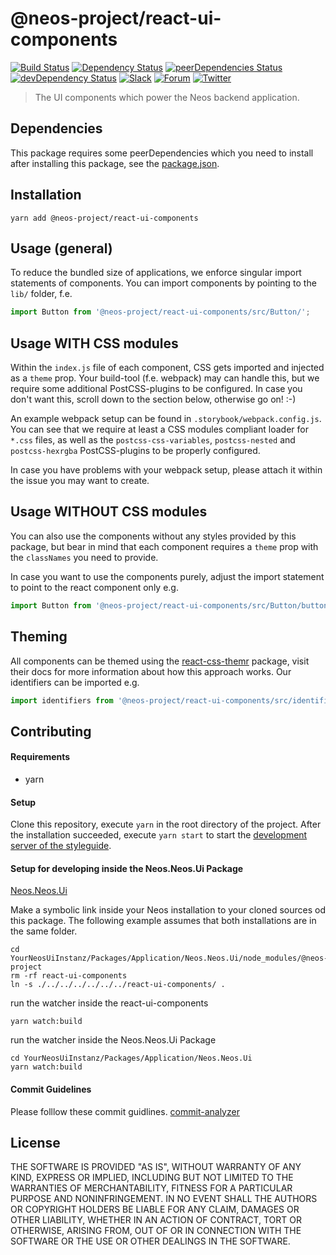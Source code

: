 # @neos-project/react-ui-components
[![Build Status](https://travis-ci.org/neos/react-ui-components.svg?branch=master)](https://travis-ci.org/neos/react-ui-components) [![Dependency Status](https://david-dm.org/neos/react-ui-components.svg)](https://david-dm.org/neos/react-ui-components) [![peerDependencies Status](https://david-dm.org/neos/react-ui-components/peer-status.svg)](https://david-dm.org/neos/react-ui-components?type=peer) [![devDependency Status](https://david-dm.org/neos/react-ui-components/dev-status.svg)](https://david-dm.org/neos/react-ui-components#info=devDependencies&view=table)
[![Slack](http://slack.neos.io/badge.svg)](http://slack.neos.io) [![Forum](https://img.shields.io/badge/forum-Discourse-39c6ff.svg)](https://discuss.neos.io/) [![Twitter](https://img.shields.io/twitter/follow/neoscms.svg?style=social)](https://twitter.com/NeosCMS)

> The UI components which power the Neos backend application.

## Dependencies
This package requires some peerDependencies which you need to install after installing this package, see the [package.json](https://github.com/neos/react-ui-components/blob/master/package.json#L98).

## Installation
```
yarn add @neos-project/react-ui-components
```

## Usage (general)
To reduce the bundled size of applications, we enforce singular import statements of components.
You can import components by pointing to the `lib/` folder, f.e.
```js
import Button from '@neos-project/react-ui-components/src/Button/';
```

## Usage WITH CSS modules
Within the `index.js` file of each component, CSS gets imported and injected as a `theme` prop.
Your build-tool (f.e. webpack) may can handle this, but we require some additional PostCSS-plugins to be configured.
In case you don't want this, scroll down to the section below, otherwise go on! :-)

An example webpack setup can be found in `.storybook/webpack.config.js`. You can see that we require at least a
CSS modules compliant loader for `*.css` files, as well as the `postcss-css-variables`, `postcss-nested` and `postcss-hexrgba`
PostCSS-plugins to be properly configured.

In case you have problems with your webpack setup, please attach it within the issue you may want to create.

## Usage WITHOUT CSS modules
You can also use the components without any styles provided by this package, but bear in mind that each component
requires a `theme` prop with the `classNames` you need to provide.

In case you want to use the components purely, adjust the import statement to point to the react component only e.g.
```js
import Button from '@neos-project/react-ui-components/src/Button/button.js';
```

## Theming
All components can be themed using the [react-css-themr](https://github.com/javivelasco/react-css-themr) package,
visit their docs for more information about how this approach works. Our identifiers can be imported e.g.
```js
import identifiers from '@neos-project/react-ui-components/src/identifiers.js';
```

## Contributing
#### Requirements
* yarn

#### Setup
Clone this repository, execute `yarn` in the root directory of the project.
After the installation succeeded, execute `yarn start` to start the
[development server of the styleguide](http://localhost:9001).


#### Setup for developing inside the Neos.Neos.Ui Package

[Neos.Neos.Ui](https://github.com/neos/neos-ui)

Make a symbolic link inside your Neos installation to your cloned sources od this package. The following example assumes that both installations are in the same folder.

```
cd YourNeosUiInstanz/Packages/Application/Neos.Neos.Ui/node_modules/@neos-project
rm -rf react-ui-components
ln -s ./../../../../../../react-ui-components/ .
```


run the watcher inside the react-ui-components

```
yarn watch:build
```


run the watcher inside the Neos.Neos.Ui Package

```
cd YourNeosUiInstanz/Packages/Application/Neos.Neos.Ui
yarn watch:build
```

#### Commit Guidelines

Please folllow these commit guidlines. [commit-analyzer](https://github.com/Inkdpixels/commit-analyzer)


## License
THE SOFTWARE IS PROVIDED "AS IS", WITHOUT WARRANTY OF ANY KIND, EXPRESS OR
IMPLIED, INCLUDING BUT NOT LIMITED TO THE WARRANTIES OF MERCHANTABILITY,
FITNESS FOR A PARTICULAR PURPOSE AND NONINFRINGEMENT. IN NO EVENT SHALL THE
AUTHORS OR COPYRIGHT HOLDERS BE LIABLE FOR ANY CLAIM, DAMAGES OR OTHER
LIABILITY, WHETHER IN AN ACTION OF CONTRACT, TORT OR OTHERWISE, ARISING FROM,
OUT OF OR IN CONNECTION WITH THE SOFTWARE OR THE USE OR OTHER DEALINGS IN
THE SOFTWARE.
